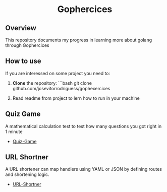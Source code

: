 <div align="center">
<h1> Gophercices </h1>
</div>


##  Overview 
This repository documents my progress in learning more about golang through Gophercices

## How to use
If you are interessed on some project you need to:

1. **Clone** the repository:
        ```bash
            git clone github.com/josevitorrodriguess/gophexercices


    
2. Read readme from project to lern how to run in your machine


## Quiz Game
  A mathematical calculation test to test how many questions you got right in 1 minute
  - [Quiz-Game](quiz-game/)

## URL Shortner
  A URL shortener can map handlers using YAML or JSON by defining routes and shortening logic.
  - [URL-Shortner](url-shortner/)

